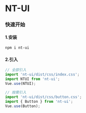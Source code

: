 # NT-UI

### 快速开始

#### 1.安装

```bash
npm i nt-ui
```

#### 2.引入
```javascript
// 全部引入
import 'nt-ui/dist/css/index.css';
import NTUI from 'nt-ui';
Vue.use(NTUI);

// 按需引入
import 'nt-ui/dist/css/button.css';
import { Button } from 'nt-ui';
Vue.use(Button);
```

